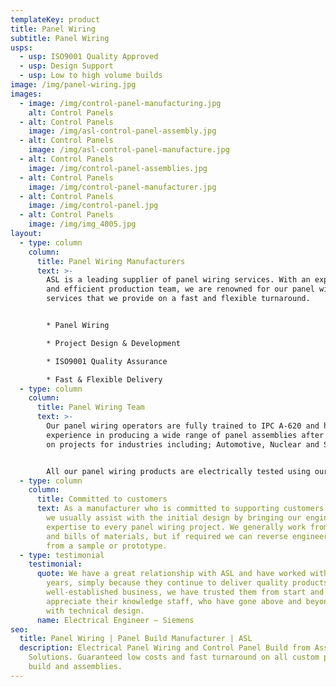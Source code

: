 ```yaml
---
templateKey: product
title: Panel Wiring
subtitle: Panel Wiring
usps:
  - usp: ISO9001 Quality Approved
  - usp: Design Support
  - usp: Low to high volume builds
image: /img/panel-wiring.jpg
images:
  - image: /img/control-panel-manufacturing.jpg
    alt: Control Panels
  - alt: Control Panels
    image: /img/asl-control-panel-assembly.jpg
  - alt: Control Panels
    image: /img/asl-control-panel-manufacture.jpg
  - alt: Control Panels
    image: /img/control-panel-assemblies.jpg
  - alt: Control Panels
    image: /img/control-panel-manufacturer.jpg
  - alt: Control Panels
    image: /img/control-panel.jpg
  - alt: Control Panels
    image: /img/img_4005.jpg
layout:
  - type: column
    column:
      title: Panel Wiring Manufacturers
      text: >-
        ASL is a leading supplier of panel wiring services. With an experienced
        and efficient production team, we are renowned for our panel wiring
        services that we provide on a fast and flexible turnaround.


        * Panel Wiring

        * Project Design & Development 

        * ISO9001 Quality Assurance

        * Fast & Flexible Delivery
  - type: column
    column:
      title: Panel Wiring Team
      text: >-
        Our panel wiring operators are fully trained to IPC A-620 and have
        experience in producing a wide range of panel assemblies after working
        on projects for industries including; Automotive, Nuclear and Security.


        All our panel wiring products are electrically tested using our automatic testing facilities or bespoke test equipment designed specifically for the control panel.
  - type: column
    column:
      title: Committed to customers
      text: As a manufacturer who is committed to supporting customers as best we can,
        we usually assist with the initial design by bringing our engineering
        expertise to every panel wiring project. We generally work from drawings
        and bills of materials, but if required we can reverse engineer products
        from a sample or prototype.
  - type: testimonial
    testimonial:
      quote: We have a great relationship with ASL and have worked with them for many
        years, simply because they continue to deliver quality products. Being a
        well-established business, we have trusted them from start and
        appreciate their knowledge staff, who have gone above and beyond to help
        with technical design.
      name: Electrical Engineer – Siemens
seo:
  title: Panel Wiring | Panel Build Manufacturer | ASL
  description: Electrical Panel Wiring and Control Panel Build from Assembly
    Solutions. Guaranteed low costs and fast turnaround on all custom panel
    build and assemblies.
---
```

